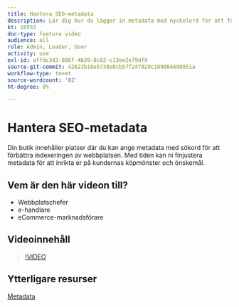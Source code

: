 ```yaml
---
title: Hantera SEO-metadata
description: Lär dig hur du lägger in metadata med nyckelord för att förbättra det sätt på vilket sökmotorer indexerar webbplatsen.
kt: 10553
doc-type: feature video
audience: all
role: Admin, Leader, User
activity: use
exl-id: affdc3d3-886f-4b39-8c82-c13ee2e79df9
source-git-commit: 42622b18e5738e8cb57f247029c189884698851a
workflow-type: tm+mt
source-wordcount: '82'
ht-degree: 0%

---
```


# Hantera SEO-metadata

Din butik innehåller platser där du kan ange metadata med sökord för att förbättra indexeringen av webbplatsen. Med tiden kan ni finjustera metadata för att inrikta er på kundernas köpmönster och önskemål.

## Vem är den här videon till?

- Webbplatschefer
- e-handlare
- eCommerce-marknadsförare

## Videoinnehåll

>[!VIDEO](https://video.tv.adobe.com/v/343750?quality=12&learn=on)

## Ytterligare resurser

[Metadata](https://docs.magento.com/user-guide/marketing/meta-data.html)
